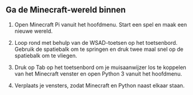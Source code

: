 ## Ga de Minecraft-wereld binnen

1. Open Minecraft Pi vanuit het hoofdmenu. Start een spel en maak een nieuwe wereld.

2. Loop rond met behulp van de WSAD-toetsen op het toetsenbord. Gebruik de spatiebalk om te springen en druk twee maal snel op de spatiebalk om te vliegen.

3. Druk op Tab op het toetsenbord om je muisaanwijzer los te koppelen van het Minecraft venster en open Python 3 vanuit het hoofdmenu.

4. Verplaats je vensters, zodat Minecraft en Python naast elkaar staan.